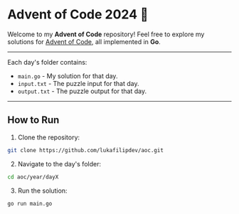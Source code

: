 # Advent of Code 2024 🎄

Welcome to my **Advent of Code** repository! Feel free to explore my solutions for [Advent of Code](https://adventofcode.com/), all implemented in **Go**.

---


Each day's folder contains:
- `main.go` - My solution for that day.
- `input.txt` - The puzzle input for that day.
- `output.txt` - The puzzle output for that day.

---

## How to Run

1. Clone the repository:

```bash
git clone https://github.com/lukafilipdev/aoc.git
```

2. Navigate to the day's folder:

```bash
cd aoc/year/dayX
```

3. Run the solution:

```bash
go run main.go
```

